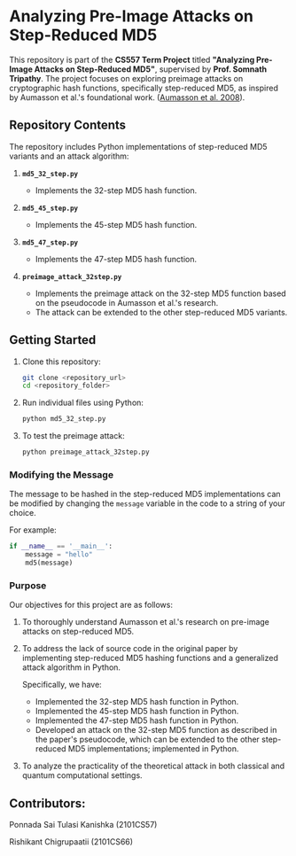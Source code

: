 
# Analyzing Pre-Image Attacks on Step-Reduced MD5  

This repository is part of the **CS557 Term Project** titled **"Analyzing Pre-Image Attacks on Step-Reduced MD5"**, supervised by **Prof. Somnath Tripathy**. The project focuses on exploring preimage attacks on cryptographic hash functions, specifically step-reduced MD5, as inspired by Aumasson et al.'s foundational work.
([Aumasson et al. 2008](https://link.springer.com/chapter/10.1007/978-3-642-04159-4_8)).  

## Repository Contents  

The repository includes Python implementations of step-reduced MD5 variants and an attack algorithm:  

1. **`md5_32_step.py`**  
   - Implements the 32-step MD5 hash function.  

2. **`md5_45_step.py`**  
   - Implements the 45-step MD5 hash function.  

3. **`md5_47_step.py`**  
   - Implements the 47-step MD5 hash function.  

4. **`preimage_attack_32step.py`**  
   - Implements the preimage attack on the 32-step MD5 function based on the pseudocode in Aumasson et al.'s research.  
   - The attack can be extended to the other step-reduced MD5 variants.  

## Getting Started  

1. Clone this repository:  
   ```bash  
   git clone <repository_url>  
   cd <repository_folder>  
   ```  

2. Run individual files using Python:  
   ```bash  
   python md5_32_step.py  
   ```  

3. To test the preimage attack:  
   ```bash  
   python preimage_attack_32step.py  
   ```  


### Modifying the Message  

The message to be hashed in the step-reduced MD5 implementations can be modified by changing the `message` variable in the code to a string of your choice.  

For example:  

```python
if __name__ == '__main__':
    message = "hello"
    md5(message)
```  



### Purpose  

Our objectives for this project are as follows:  

1. To thoroughly understand Aumasson et al.'s research on pre-image attacks on step-reduced MD5.  
2. To address the lack of source code in the original paper by implementing step-reduced MD5 hashing functions and a generalized attack algorithm in Python.  

    Specifically, we have:  

    - Implemented the 32-step MD5 hash function in Python.  
    - Implemented the 45-step MD5 hash function in Python.  
    - Implemented the 47-step MD5 hash function in Python.  
    - Developed an attack on the 32-step MD5 function as described in the paper's pseudocode, which can be extended to the other step-reduced MD5 implementations; implemented in Python.  

3. To analyze the practicality of the theoretical attack in both classical and quantum computational settings.  


## Contributors:

Ponnada Sai Tulasi Kanishka (2101CS57)

Rishikant Chigrupaatii (2101CS66)



